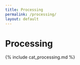 ```yaml
---
title: Processing
permalink: /processing/
layout: default
---
```


# Processing

{% include cat_processing.md %}
